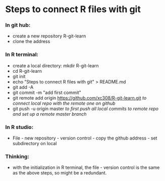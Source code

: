 # Steps to connect R files with git

### In git hub:
- create a new repository R-git-learn
- clone the address


### In R terminal:
- create a local directory: mkdir R-git-learn
- cd R-git-learn
- git init
- echo "Steps to connect R files with git" > README.md
- git add -A
- git commit -m "add first commit"
- git remote add origin https://github.com/xc308/R-git-learn.git   *to connect local repo with the remote one on github*
- git push -u origin master    *to first push all local commits to remote repo and set up a remote master branch*


### In R studio:
- File - new repository - version control - copy the github address - set subdirectory on local

### Thinking:
- with the initialization in R terminal, the file - version control is the same as the above steps, so might be a redundant. 




